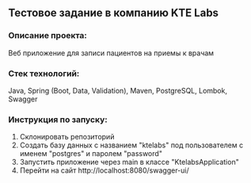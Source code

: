 ## Тестовое задание в компанию KTE Labs
### Описание проекта:
Веб приложение для записи пациентов на приемы к врачам

### Стек технологий:
Java, Spring (Boot, Data, Validation), Maven, PostgreSQL, Lombok, Swagger

### Инструкция по запуску:
1) Склонировать репозиторий
2) Создать базу данных с названием "ktelabs" под пользователем с именем "postgres" и паролем "password"
3) Запустить приложение через main в классе "KtelabsApplication"
4) Перейти на сайт http://localhost:8080/swagger-ui/
